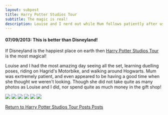 ```yaml
---
layout: subpost
title: Harry Potter Studios Tour
subtitle: The magic is real!
description: Louise and I nerd out while Mum follows patiently after us
---
```


<h4>07/09/2013: This is better than Disneyland!</h4>

If Disneyland is the happiest place on earth then <a target="_blank" href="https://www.wbstudiotour.co.uk/home">Harry Potter Studios Tour</a> is the most magical!

Louise and I had the most amazing day seeing all the set, learning duelling poses, riding on Hagrid's Motorbike, and walking around Hogwarts. Mum was exrtremely patient, and even appeared to be having a good time when she thought we weren't looking. Though she did not take quite as many photos as Louise and I did, nor spend quite as much money in the gift shop!

<img src="https://adventuresofthetravellingtwins.com/Photos/2013-09-07-HarryPotter/cover-min.JPG" class="image1">
<img src="https://adventuresofthetravellingtwins.com/Photos/2013-09-07-HarryPotter/harrypotter2.jpg" class="image1">
<img src="https://adventuresofthetravellingtwins.com/Photos/2013-09-07-HarryPotter/day13-min.JPG" class="image1">
<img src="https://adventuresofthetravellingtwins.com/Photos/2013-09-07-HarryPotter/day14-min.JPG" class="image1">
<img src="https://adventuresofthetravellingtwins.com/Photos/2013-09-07-HarryPotter/day15-min.JPG" class="image1">
<img src="https://adventuresofthetravellingtwins.com/Photos/2013-09-07-HarryPotter/day16-min.jpg" class="image1">

<a href="https://adventuresofthetravellingtwins.com/2013/09/07/HarryPotter/">Return to Harry Potter Studios Tour Posts Posts</a>

